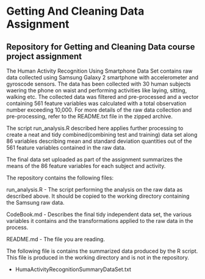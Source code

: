 Getting And Cleaning Data Assignment
====================================

## Repository for Getting and Cleaning Data course project assignment

The Human Activity Recognition Using Smartphone Data Set contains raw data collected using Samsung Galaxy 2 smartphone with accelerometer and gyroscode sensors. The data has been collected with 30 human subjects waering the phone on waist and performing activities like laying, sitting, walking etc. The collected data was filtered and pre-processed and a vector containing 561 feature variables was calculated with a total observation number exceeding 10,000. For more details of the raw data collection and pre-processing, refer to the README.txt file in the zipped archive.

The script run_analysis.R described here applies further processing to create a neat and tidy combined(combining test and training) data set along 86 variables describing mean and standard deviation quantities out of the 561 feature variables contained in the raw data.

The final data set uploaded as part of the assignment summarizes the means of the 86 feature variables for each subject and activity.


The repository contains the following files:

run_analysis.R - The script performing the analysis on the raw data as described above. It should be copied to the working directory containing the Samsung raw data.

CodeBook.md - Describes the final tidy independent data set, the various variables it contains and the transformations applied to the raw data in the process.

README.md - The file you are reading.

The following file is contains the summarized data produced by the R script. This file is produced in the working directory and is not in the repository.

 - HumaActivityRecognitionSummaryDataSet.txt

